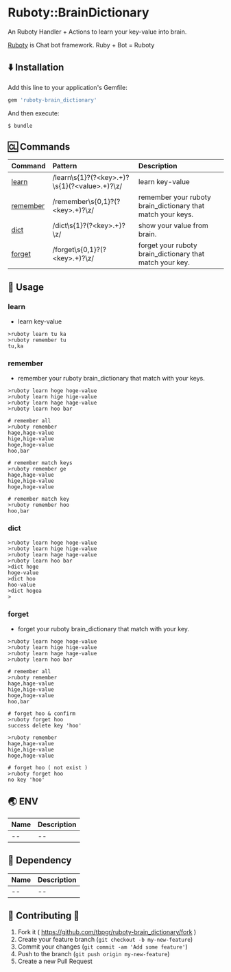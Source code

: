 # Ruboty::BrainDictionary

An Ruboty Handler + Actions to learn your key-value into brain.

[Ruboty](https://github.com/r7kamura/ruboty) is Chat bot framework. Ruby + Bot = Ruboty

## :arrow_down: Installation

Add this line to your application's Gemfile:

```ruby
gem 'ruboty-brain_dictionary'
```

And then execute:

    $ bundle

## :cl: Commands

|Command|Pattern|Description|
|:--|:--|:--|
|[learn](#learn)|/learn\s\{1\}?(?&lt;key&gt;.+)?\s\{1\}(?&lt;value&gt;.+)?\z/|learn key-value|
|[remember](#remember)|/remember\s\{0,1\}?(?&lt;key&gt;.+)?\z/|remember your ruboty brain_dictionary that match your keys.|
|[dict](#dict)|/dict\s\{1\}?(?&lt;key&gt;.+)?\z/|show your value from brain.|
|[forget](#forget)|/forget\s\{0,1\}?(?&lt;key&gt;.+)?\z/|forget your ruboty brain_dictionary that match your key.|

## :scroll: Usage
### learn
* learn key-value

~~~
>ruboty learn tu ka
>ruboty remember tu
tu,ka
~~~

### remember
* remember your ruboty brain_dictionary that match with your keys.

~~~
>ruboty learn hoge hoge-value
>ruboty learn hige hige-value
>ruboty learn hage hage-value
>ruboty learn hoo bar

# remember all
>ruboty remember
hage,hage-value
hige,hige-value
hoge,hoge-value
hoo,bar

# remember match keys
>ruboty remember ge
hage,hage-value
hige,hige-value
hoge,hoge-value

# remember match key
>ruboty remember hoo
hoo,bar
~~~

### dict

~~~
>ruboty learn hoge hoge-value
>ruboty learn hige hige-value
>ruboty learn hage hage-value
>ruboty learn hoo bar
>dict hoge
hoge-value
>dict hoo
hoo-value
>dict hogea
>
~~~

### forget
* forget your ruboty brain_dictionary that match with your key.

~~~
>ruboty learn hoge hoge-value
>ruboty learn hige hige-value
>ruboty learn hage hage-value
>ruboty learn hoo bar

# remember all
>ruboty remember
hage,hage-value
hige,hige-value
hoge,hoge-value
hoo,bar

# forget hoo & confirm
>ruboty forget hoo
success delete key 'hoo'

>ruboty remember
hage,hage-value
hige,hige-value
hoge,hoge-value

# forget hoo ( not exist )
>ruboty forget hoo
no key 'hoo'
~~~

## :earth_asia: ENV

|Name|Description|
|:--|:--|
|--|--|

## :couple: Dependency

|Name|Description|
|:--|:--|
|--|--|

## :two_men_holding_hands: Contributing :two_women_holding_hands:

1. Fork it ( https://github.com/tbpgr/ruboty-brain_dictionary/fork )
2. Create your feature branch (`git checkout -b my-new-feature`)
3. Commit your changes (`git commit -am 'Add some feature'`)
4. Push to the branch (`git push origin my-new-feature`)
5. Create a new Pull Request

